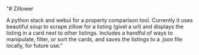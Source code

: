"# Zillower

A python stack and webui for a property comparison tool. Currently it uses beautiful soup to scrape zillow for a listing (givel a url) and displays the listing in a card next to other listings. Includes a handful of ways to manipulate, filter, or sort the cards, and saves the listings to a .json file locally, for future use." 
